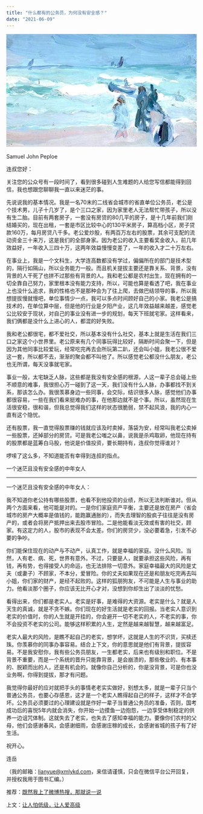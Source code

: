 ```yaml
---
title: "什么都有的公务员，为何没有安全感？"
date: "2021-06-09"
---
```


![连岳文章](images/连岳文章picture-17.jpg)

Samuel John Peploe

  

连叔您好：

  

关注您的公众号有一段时间了，看到很多碰到人生难题的人给您写信都能得到回信，我也想跟您聊聊我一直以来迷茫的事。

  

先说说我的基本情况。我是一名70末的二线省会城市的省直单位公务员，老公是个技术男，儿子十几岁了，是个三口之家，因为家里老人无法帮忙带孩子，所以没有生二胎。目前有两套房子，一套没有房贷的80几平的房子，是十几年前我们刚结婚买的，现在出租，一套是市区比较中心的130平米房子，算高档小区，房子贷款160万，每月房贷八千多。老公爱炒股，有两百万左右的股票，其余可支配的流动资金三十来万，这是我们的全部身家。因为老公的收入主要看奖金收入，前几年效益好，一年收入三四十万，这两年效益慢慢变差了，一年的收入才二十万左右。

  

在事业上，我是一个文科生，大学连高数都没有学过，偏偏所在的部门是技术型的，隔行如隔山，所以业务能力一般。而且机关提拔主要还是靠关系、背景，没有背景的人干死了也拼不过那些有背景的人。我和老公都是农村出生，现在拥有的一切全靠自己努力，家里根本没有能力支持，所以，可能也算是看透了吧，我在事业上也没什么追求，我的性格也不是那种会为了往上爬，去做巴结领导的事，所以我想提拔慢就慢吧，单位事情少一点，我可以多点时间顾好自己的小家。我老公是搞技术的，在单位算中层，但是他的行业是夕阳产业，这几年效益越来越差，感觉老公比较安于现状，对自己的事业没有进一步的规划，每天下班就宅家。这样看来，我们俩都是没什么上进心的人，都混的好失败。

  

我和老公都很宅，都不爱社交，所以基本没有什么社交，基本上就是生活在我们三口之家这个小世界里。老公原来有几个同事玩得比较好，隔断时间会聚一下，但是因为其他同事比较爱玩，经常吃完再去会所玩第二趴，还会叫小姐，我老公很不爱这一套，所以都不去，渐渐的聚会都不叫他了。所以感觉老公都没什么朋友，老公也无所谓，每天没事就宅家。

  

事业一般，太宅缺乏人脉，这些都是我没有安全感的根源，人这一辈子总会碰上些不顺意的难事，我很担心万一碰到了这一天，我们没有什么人脉，办事都找不到关系，那该怎么办。我很羡慕身边一些同事，会交际，结识很多人脉，感觉他们办事都很容易，一些在我们看来挺难办的事，在他那边就不是个事。所以，虽然现在生活很安稳，很和谐，但我总觉得我们这样的状态很脆弱，禁不起风浪，我的内心一直有这个隐忧。

  

还有股票，我一直觉得股票赚的钱就应该及时卖掉，落袋为安，经常叫我老公卖掉一些股票，还掉部分的房贷。可是我老公嗤之以鼻，说我是杀鸡取卵，他现在持有的股票都是蓝筹白马股，他说是价值投资，要长期持有，连叔你觉得谁对？

  

啰嗦了这么多，不知道能否有幸得到连叔的指点。

  

一个迷茫且没有安全感的中年女人

  

* * *

  

一个迷茫且没有安全感的中年女人：

  

我不知道你老公持有哪些股票，也看不到他投资的业绩，所以无法判断谁对。但从两个方面来看，他可能是对的。一是你们家庭资产平衡，主要还是放在房产（省会城市的房产大概率是值钱的，能跑赢通胀的），而失去理智的股疯子往往是没有房产的，或者会将房产抵押出来去股市冒险。二是他能看淡无效或有害的社交，顾家。有这定力的人，股市的表现不会太差。你们的房贷少，没必要着急，引发不必要的争吵。

  

你们能保住现在的动产与不动产，认真工作，就是幸福的家庭。没什么风险。当然，人有老、病、死，世界有意外。不过，只要是人，就要承担这些风险，再有钱，再有势，也得接受人的命运，也无法排除一切意外。家庭幸福最大的风险是丈夫（或妻子）不顾家，不本分，爱冒险。你的丈夫如果现在还是和朋友吃完再去叫小姐，你们家的财产，是经不起败的。这样的狐朋狗友，不可能是人生与事业的助力。他看淡那个圈子，你应该无比开心才对，没想到你却生出了淡淡的忧愁。

  

看得出来，你们都是老实人。老实是好事，是难得的大资源。老实是什么？就是人天生的真诚，就是不贪不嫉。你们现在的好生活就是老实的回报。当老实人意识到老实的价值时，你的人生就是开挂的，你会避开一切不老实的人，不老实的事，你不会投资不老实的公司。能够这样积累的人生，定然是越来越智慧，越来越富足。

  

老实人最大的风险，是瞧不起自己的老实，想学坏，这就是人生的不识货，买椟还珠。你羡慕你的同事办事容易。结合上下文，你的意思就是他们有背景，提拔容易。不是我安慰你，我有些公务员朋友，一生都老实，后来也有级别和职位。不是背景不重要，而是一个系统的晋升只能靠背景，是会崩溃的，那些敬业的、有本事的、脱颖而出的人，还是有机会的。就像你自己分析的，你是没背景，可是你也没业务啊，你得到提拔，那才有问题。

  

我觉得你最好的应对就把手头的事情老老实实做好，别想太多，就是一辈子只当个普通公务员，也要心存感恩，这才是一个老实人瞧得起自己的样子，这样才不会学坏。公务员必须要过的心理建设就是作好一辈子当普通公务员的准备，否则，国考成功后的喜悦5年内就会消失，你开始一边摸鱼一边抱怨，一边享受体制稳定的供养一边诅咒体制。这就失去了老实，也失去了感知幸福的能力。要像你们农村的父母，他们会感谢春风，会感谢细雨，会感谢庄稼的成长，会感谢省城的孩子有了好生活。

  

祝开心。

  

连岳

  

（我的邮箱：lianyue@xmlykd.com，来信请谨慎，只会在微信平台公开回复，并授权我用于图书汇编。）

推荐：[既然我上了微博热搜，那就说一说](http://mp.weixin.qq.com/s?__biz=MjM5NDU0Mjk2MQ==&mid=2651638031&idx=1&sn=f346c8615bc8b939fbbfd2249379e570&chksm=bd7e4d118a09c40747c68abdaf008d590afce06bb4743ce96d5a3b134bb7b5f84dfcf374c876&scene=21#wechat_redirect)  

上文：[让人怕低级，让人爱高级](http://mp.weixin.qq.com/s?__biz=MjM5NDU0Mjk2MQ==&mid=2651709736&idx=1&sn=48a062364c7dd94ae44ea603579bc25a&chksm=bd7f65368a08ec203e3cc254c3be7b633ef132ae0a77ab76aece07a911b174c02887682a2324&scene=21#wechat_redirect)
